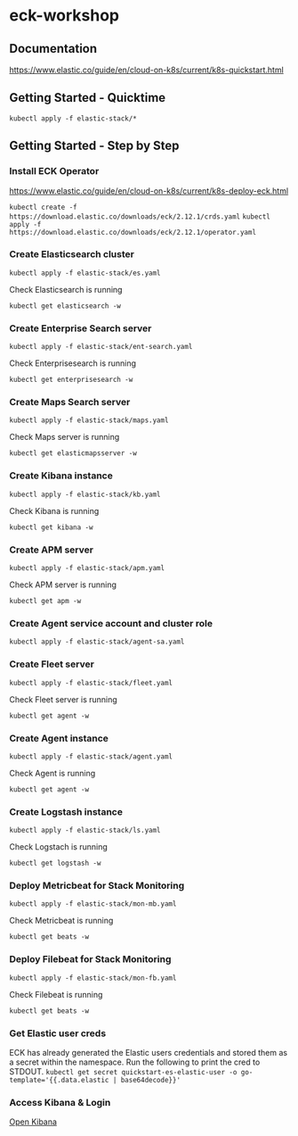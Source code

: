 # eck-workshop

## Documentation
https://www.elastic.co/guide/en/cloud-on-k8s/current/k8s-quickstart.html

## Getting Started - Quicktime
`kubectl apply -f elastic-stack/*`

## Getting Started - Step by Step
### Install ECK Operator
https://www.elastic.co/guide/en/cloud-on-k8s/current/k8s-deploy-eck.html

`kubectl create -f https://download.elastic.co/downloads/eck/2.12.1/crds.yaml`
`kubectl apply -f https://download.elastic.co/downloads/eck/2.12.1/operator.yaml`

### Create Elasticsearch cluster
`kubectl apply -f elastic-stack/es.yaml`

Check Elasticsearch is running

`kubectl get elasticsearch -w`

### Create Enterprise Search server
`kubectl apply -f elastic-stack/ent-search.yaml`

Check Enterprisesearch is running

`kubectl get enterprisesearch -w`

### Create Maps Search server
`kubectl apply -f elastic-stack/maps.yaml`

Check Maps server is running

`kubectl get elasticmapsserver -w`

### Create Kibana instance
`kubectl apply -f elastic-stack/kb.yaml`

Check Kibana is running

`kubectl get kibana -w`

### Create APM server
`kubectl apply -f elastic-stack/apm.yaml`

Check APM server is running

`kubectl get apm -w`

### Create Agent service account and cluster role
`kubectl apply -f elastic-stack/agent-sa.yaml`


### Create Fleet server
`kubectl apply -f elastic-stack/fleet.yaml`

Check Fleet server is running

`kubectl get agent -w`

### Create Agent instance
`kubectl apply -f elastic-stack/agent.yaml`

Check Agent is running

`kubectl get agent -w`

### Create Logstash instance
`kubectl apply -f elastic-stack/ls.yaml`

Check Logstach is running

`kubectl get logstash -w`

### Deploy Metricbeat for Stack Monitoring
`kubectl apply -f elastic-stack/mon-mb.yaml`

Check Metricbeat is running

`kubectl get beats -w`

### Deploy Filebeat for Stack Monitoring
`kubectl apply -f elastic-stack/mon-fb.yaml`

Check Filebeat is running

`kubectl get beats -w`


### Get Elastic user creds
ECK has already generated the Elastic users credentials and stored them as a secret within the namespace. Run the following to print the cred to STDOUT.
`kubectl get secret quickstart-es-elastic-user -o go-template='{{.data.elastic | base64decode}}'`

### Access Kibana & Login 
[Open Kibana](https://127.0.0.1:30443/)

